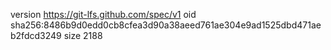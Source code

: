 version https://git-lfs.github.com/spec/v1
oid sha256:8486b9d0edd0cb8cfea3d90a38aeed761ae304e9ad1525dbd471aeb2fdcd3249
size 2188
